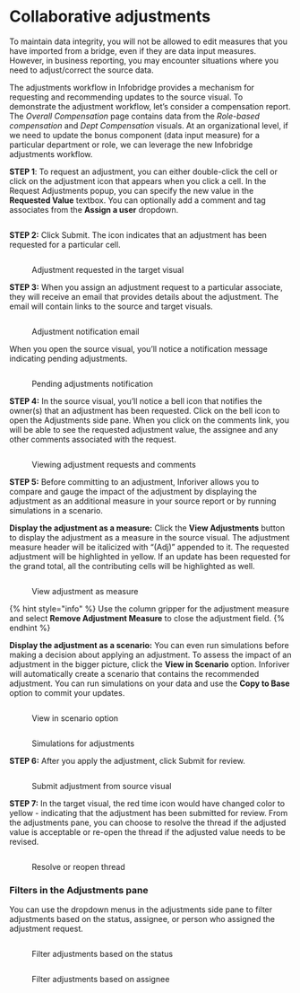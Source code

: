 # Collaborative adjustments

To maintain data integrity, you will not be allowed to edit measures that you have imported from a bridge, even if they are data input measures. However, in business reporting, you may encounter situations where you need to adjust/correct the source data.

The adjustments workflow in Infobridge provides a mechanism for requesting and recommending updates to the source visual. To demonstrate the adjustment workflow, let’s consider a compensation report. The _Overall Compensation_ page contains data from the _Role-based compensation_ and _Dept Compensation_ visuals. At an organizational level, if we need to update the bonus component (data input measure) for a particular department or role, we can leverage the new Infobridge adjustments workflow. &#x20;

**STEP 1**: To request an adjustment, you can either double-click the cell or click on the adjustment icon that appears when you click a cell.  In the Request Adjustments popup, you can specify the new value in the **Requested Value** textbox. You can optionally add a comment and tag associates from the **Assign a user** dropdown.

<figure><img src="../.gitbook/assets/image (4) (13) (1).png" alt=""><figcaption></figcaption></figure>

**STEP 2:** Click Submit. The <img src="../.gitbook/assets/image (1) (1) (4) (1).png" alt="" data-size="line">icon indicates that an adjustment has been requested for a particular cell.

<figure><img src="../.gitbook/assets/image (3) (18) (1).png" alt=""><figcaption><p>Adjustment requested in the target visual</p></figcaption></figure>

**STEP 3:** When you assign an adjustment request to a particular associate, they will receive an email that provides details about the adjustment. The email will contain links to the source and target visuals.

<figure><img src="../.gitbook/assets/2.1.1. Infobridge adjustment source visual email (1).png" alt=""><figcaption><p>Adjustment notification email</p></figcaption></figure>

When you open the source visual, you’ll notice a notification message indicating pending adjustments.

<figure><img src="../.gitbook/assets/Infobridge adjustment source visual notification 2.png" alt=""><figcaption><p>Pending adjustments notification</p></figcaption></figure>

**STEP 4:** In the source visual, you’ll notice a bell icon that notifies the owner(s) that an adjustment has been requested. Click on the bell icon to open the Adjustments side pane. When you click on the comments link, you will be able to see the requested adjustment value, the assignee and any other comments associated with the request.

<figure><img src="../.gitbook/assets/image (6) (14) (1).png" alt=""><figcaption><p>Viewing adjustment requests and comments</p></figcaption></figure>

**STEP 5:** Before committing to an adjustment, Inforiver allows you to compare and gauge the impact of the adjustment by displaying the adjustment as an additional measure in your source report or by running simulations in a scenario.

&#x20;**Display the adjustment as a measure:** Click the **View Adjustments** button to display the adjustment as a measure in the source visual. The adjustment measure header will be italicized with “(Adj)” appended to it. The requested adjustment will be highlighted in yellow. If an update has been requested for the grand total, all the contributing cells will be highlighted as well.

<figure><img src="../.gitbook/assets/image (7) (13) (1).png" alt=""><figcaption><p>View adjustment as measure</p></figcaption></figure>



{% hint style="info" %}
Use the column gripper for the adjustment measure and select **Remove Adjustment Measure** to close the adjustment field.
{% endhint %}

**Display the adjustment as a scenario:** You can even run simulations before making a decision about applying an adjustment. To assess the impact of an adjustment in the bigger picture, click the **View in Scenario** option. Inforiver will automatically create a scenario that contains the recommended adjustment. You can run simulations on your data and use the **Copy to Base** option to commit your updates.&#x20;

<div>

<figure><img src="../.gitbook/assets/image (8) (12) (1).png" alt=""><figcaption><p>View in scenario option</p></figcaption></figure>

 

<figure><img src="../.gitbook/assets/2024-08-14_17h42_56.png" alt=""><figcaption><p>Simulations for adjustments</p></figcaption></figure>

</div>

**STEP 6:** After you apply the adjustment, click Submit for review.

<figure><img src="../.gitbook/assets/image (9) (10) (1).png" alt=""><figcaption><p>Submit adjustment from source visual</p></figcaption></figure>

**STEP 7:** In the target visual, the red time icon would have changed color to yellow - indicating that the adjustment has been submitted for review. From the adjustments pane, you can choose to resolve the thread if the adjusted value is acceptable or re-open the thread if the adjusted value needs to be revised.

<figure><img src="../.gitbook/assets/image (10) (9) (1).png" alt=""><figcaption><p>Resolve or reopen thread</p></figcaption></figure>

### Filters in the Adjustments pane

You can use the dropdown menus in the adjustments side pane to filter adjustments based on the status, assignee, or person who assigned the adjustment request.

<div>

<figure><img src="../.gitbook/assets/image (926) (1).png" alt=""><figcaption><p>Filter adjustments based on the status</p></figcaption></figure>

 

<figure><img src="../.gitbook/assets/2024-08-14_22h58_45.png" alt=""><figcaption><p>Filter adjustments based on assignee</p></figcaption></figure>

</div>
